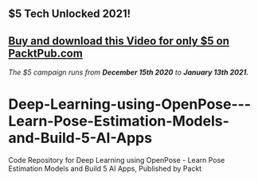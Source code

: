 ## $5 Tech Unlocked 2021!
[Buy and download this Video for only $5 on PacktPub.com](https://www.packtpub.com/product/deep-learning-using-openpose-learn-pose-estimation-models-and-build-5-ai-apps-video/9781839212376)
-----
*The $5 campaign         runs from __December 15th 2020__ to __January 13th 2021.__*

# Deep-Learning-using-OpenPose---Learn-Pose-Estimation-Models-and-Build-5-AI-Apps
Code Repository for Deep Learning using OpenPose - Learn Pose Estimation Models and Build 5 AI Apps, Published by Packt
